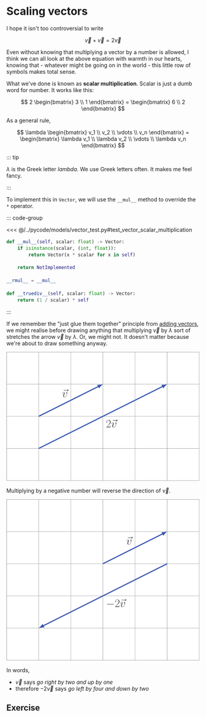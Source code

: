 # Scaling vectors

I hope it isn't too controversial to write

$$
\vec{v} + \vec{v} = 2 \vec{v}
$$

Even without knowing that multiplying a vector by a number is allowed, I think
we can all look at the above equation with warmth in our hearts, knowing that -
whatever might be going on in the world - this little row of symbols makes total
sense.

What we've done is known as **scalar multiplication**. Scalar is just a dumb
word for number. It works like this:

$$
2 \begin{bmatrix} 3 \\ 1 \end{bmatrix} = \begin{bmatrix} 6 \\ 2 \end{bmatrix}
$$

As a general rule,

$$
\lambda \begin{bmatrix} v_1 \\ v_2 \\ \vdots \\ v_n  \end{bmatrix}
= \begin{bmatrix} \lambda v_1 \\ \lambda v_2 \\ \vdots \\ \lambda v_n \end{bmatrix}
$$

::: tip

$\lambda$ is the Greek letter _lambda_. We use Greek letters often. It makes me
feel fancy.

:::

To implement this in `Vector`, we will use the `__mul__` method to override the
`*` operator.

::: code-group

<<< @/../pycode/models/vector_test.py#test_vector_scalar_multiplication

```py [vector.py]
def __mul__(self, scalar: float) -> Vector:
    if isinstance(scalar, (int, float)):
        return Vector(x * scalar for x in self)

    return NotImplemented

__rmul__ = __mul__

def __truediv__(self, scalar: float) -> Vector:
    return (1 / scalar) * self
```

:::

If we remember the "just glue them together" principle from
[adding vectors](./adding-vectors#visual-interpretation), we might realise
before drawing anything that multiplying $\vec{v}$ by $\lambda$ sort of
stretches the arrow $\vec{v}$ by $\lambda$. Or, we might not. It doesn't matter
because we're about to draw something anyway.

![](../../images/scalar-multiplication.svg)

Multiplying by a negative number will reverse the direction of $\vec{v}$.

![](../../images/scalar-multiplication-negative.svg)

In words,

- $\vec{v}$ says _go right by two and up by one_
- therefore $-2\vec{v}$ says _go left by four and down by two_

## Exercise

<Exercise id="scaling-vectors" />
